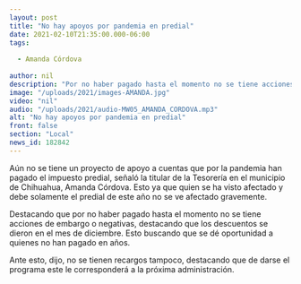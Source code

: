 ```yaml
---
layout: post
title: "No hay apoyos por pandemia en predial"
date: 2021-02-10T21:35:00.000-06:00
tags:
  
  - Amanda Córdova
  
author: nil
description: "Por no haber pagado hasta el momento no se tiene acciones de embargo o negativas."
image: "/uploads/2021/images-AMANDA.jpg"
video: "nil"
audio: "/uploads/2021/audio-MW05_AMANDA_CORDOVA.mp3"
alt: "No hay apoyos por pandemia en predial"
front: false
section: "Local"
news_id: 182842
---
```


Aún no se tiene un proyecto de apoyo a cuentas que por la pandemia han pagado el impuesto predial, señaló la titular de la Tesorería en el municipio de Chihuahua, Amanda Córdova. Esto ya que quien se ha visto afectado y debe solamente el predial de este año no se ve afectado gravemente.

Destacando que por no haber pagado hasta el momento no se tiene acciones de embargo o negativas, destacando que los descuentos se dieron en el mes de diciembre. Esto buscando que se dé oportunidad a quienes no han pagado en años.

Ante esto, dijo, no se tienen recargos tampoco, destacando que de darse el programa este le corresponderá a la próxima administración.